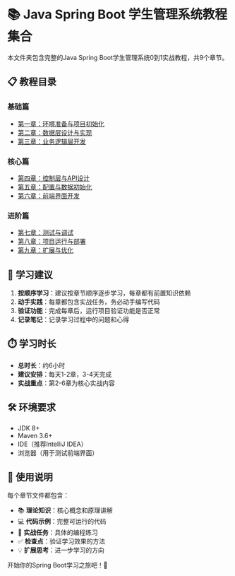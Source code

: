# 📚 Java Spring Boot 学生管理系统教程集合

本文件夹包含完整的Java Spring Boot学生管理系统0到1实战教程，共9个章节。

## 📋 教程目录

### 基础篇
- [第一章：环境准备与项目初始化](./chapter01-环境准备与项目初始化.md)
- [第二章：数据层设计与实现](./chapter02-数据层设计与实现.md)
- [第三章：业务逻辑层开发](./chapter03-业务逻辑层开发.md)

### 核心篇
- [第四章：控制层与API设计](./chapter04-控制层与API设计.md)
- [第五章：配置与数据初始化](./chapter05-配置与数据初始化.md)
- [第六章：前端界面开发](./chapter06-前端界面开发.md)

### 进阶篇
- [第七章：测试与调试](./chapter07-测试与调试.md)
- [第八章：项目运行与部署](./chapter08-项目运行与部署.md)
- [第九章：扩展与优化](./chapter09-扩展与优化.md)

## 🎯 学习建议

1. **按顺序学习**：建议按章节顺序逐步学习，每章都有前置知识依赖
2. **动手实践**：每章都包含实战任务，务必动手编写代码
3. **验证功能**：完成每章后，运行项目验证功能是否正常
4. **记录笔记**：记录学习过程中的问题和心得

## ⏱️ 学习时长

- **总时长**：约6小时
- **建议安排**：每天1-2章，3-4天完成
- **实战重点**：第2-6章为核心实战内容

## 🛠️ 环境要求

- JDK 8+
- Maven 3.6+
- IDE（推荐IntelliJ IDEA）
- 浏览器（用于测试前端界面）

## 📖 使用说明

每个章节文件都包含：
- 📚 **理论知识**：核心概念和原理讲解
- 💻 **代码示例**：完整可运行的代码
- 🎯 **实战任务**：具体的编程练习
- ✅ **检查点**：验证学习效果的方法
- 💡 **扩展思考**：进一步学习的方向

开始你的Spring Boot学习之旅吧！🚀